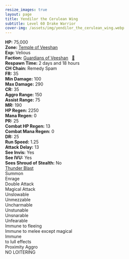 ```yaml
---
resize_images: true
layout: page
title: Yendilor the Cerulean Wing
subtitle: Level 60 Drake Warrior
cover-img: /assets/img/yendilor_the_cerulean_wing.webp
---
```


<div class="info-section">
<div class="info-item"><strong>HP:</strong> 75,000</div>
<div class="info-item"><strong>Zone:</strong> <a href="https://www.pqdi.cc/zone/124" target="_blank">Temple of Veeshan</a></div>
<div class="info-item"><strong>Exp:</strong> Velious</div>
<div class="info-item"><strong>Faction:</strong> <a href="https://www.pqdi.cc/faction/467" target="_blank">Guardians of Veeshan</a>&nbsp;&nbsp;&nbsp;<a href="https://www.pqdi.cc/npc/124056" target="_blank" title="View NPC on PQDI">🔗</a></div>
</div>

<div class="info-lockout">
<div class="info-lockoutitem"><strong>Respawn Time:</strong> 2 days and 18 hours</div>
<div class="info-lockoutitem"><strong>CH Chain:</strong> Remedy Spam</div>
</div>

<div class="stats-grid">
<div class="stats-row">
<div class="stats-cell"><strong>FR:</strong> 35</div>
<div class="stats-cell"><strong>Min Damage:</strong> 100</div>
<div class="stats-cell"><strong>Max Damage:</strong> 290</div>
</div>
<div class="stats-row">
<div class="stats-cell"><strong>CR:</strong> 35</div>
<div class="stats-cell"><strong>Aggro Range:</strong> 150</div>
<div class="stats-cell"><strong>Assist Range:</strong> 75</div>
</div>
<div class="stats-row">
<div class="stats-cell"><strong>MR:</strong> 190</div>
<div class="stats-cell"><strong>HP Regen:</strong> 2250</div>
<div class="stats-cell"><strong>Mana Regen:</strong> 0</div>
</div>
<div class="stats-row">
<div class="stats-cell"><strong>PR:</strong> 25</div>
<div class="stats-cell"><strong>Combat HP Regen:</strong> 13</div>
<div class="stats-cell"><strong>Combat Mana Regen:</strong> 0</div>
</div>
<div class="stats-row">
<div class="stats-cell"><strong>DR:</strong> 25</div>
<div class="stats-cell"><strong>Run Speed:</strong> 1.25</div>
<div class="stats-cell"><strong>Attack Delay:</strong> 13</div>
</div>
<div class="stats-row">
<div class="stats-cell"><strong>See Invis:</strong> Yes</div>
<div class="stats-cell"><strong>See IVU:</strong> Yes</div>
<div class="stats-cell"><strong>Sees Shroud of Stealth:</strong> No</div>
</div>
</div>

<div class="spell-grid">
<div class="spell-cell"><a href="https://www.pqdi.cc/spell/1492" target="_blank">Thunder Blast</a></div>
</div>

<div class="ability-grid">
<div class="ability-cell">Summon</div>
<div class="ability-cell">Enrage</div>
<div class="ability-cell">Double Attack</div>
<div class="ability-cell">Magical Attack</div>
<div class="ability-cell">Unslowable</div>
<div class="ability-cell">Unmezzable</div>
<div class="ability-cell">Uncharmable</div>
<div class="ability-cell">Unstunable</div>
<div class="ability-cell">Unsnarable</div>
<div class="ability-cell">Unfearable</div>
<div class="ability-cell">Immune to fleeing</div>
<div class="ability-cell">Immune to melee except magical</div>
<div class="ability-cell">Immune</div>
<div class="ability-cell">to lull effects</div>
<div class="ability-cell">Proximity Aggro</div>
<div class="ability-cell">NO LOITERING</div>
</div>
